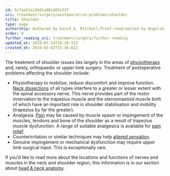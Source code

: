 ```yaml
---
id: 5c7aa53a13b81a001d83c52f
uri: treatment/surgery/postoperative-problems/shoulder
title: Shoulder
type: page
authorship: Authored by David A. Mitchell;Proof-read/edited by Angelika Sebald
order: 0
further_reading_uri: treatment/surgery/further-reading
updated_at: 2019-07-14T10:29:31Z
created_at: 2019-03-02T15:46:02Z
---
```


<p>The treatment of shoulder issues lies largely in the areas of
    <a href="/help/physiotherapy">physiotherapy</a> and, rarely,
    orthopaedic or upper limb surgery. Treatment of postoperative
    problems affecting the shoulder include:</p>
<ul>
    <li>Physiotherapy to mobilise, reduce discomfort and improve
        function. <a href="/treatment/surgery/cancer/mouth-cancer/more-info">Neck dissections</a>        of all types interfere to a greater or lesser extent
        with the spinal accessory nerve. This nerve provides
        part of the motor innervation to the trapezius muscle
        and the sternomastoid muscle both of which have an important
        role in shoulder stabilisation and mobility (trapezius
        by far the greater).</li>
    <li>Analgesia. <a href="/treatment/other/medication/pain">Pain</a>        may be caused by muscle spasm or impingement of the muscles,
        tendons and bone of the shoulder as a result of trapezius
        muscle dysfunction. A range of suitable analgesics is
        available for <a href="/treatment/other/medication/pain/detailed">pain relief</a>.</li>
    <li>Counterirritation or similar techniques may help <a href="/diagnosis/a-z/neuropathies">altered sensation</a>.</li>
    <li>Genuine impingement or mechanical dysfunction may require
        upper limb surgical input. This is exceptionally rare.</li>
</ul>
<aside>
    <p>If you’d like to read more about the locations and functions
        of nerves and muscles in the neck and shoulder region,
        this information is in our section about <a href="/diagnosis/anatomy">head &amp; neck anatomy</a>.</p>
</aside>
